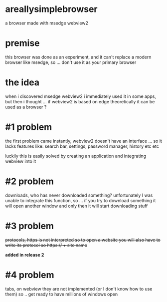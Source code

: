 # areallysimplebrowser
a browser made with msedge webview2

# premise

this browser was done as an experiment, and it can't replace a modern browser like msedge, so ... don't use it as your primary browser

# the idea

when i discovered msedge webview2 i immediately used it in some apps, but then i thought ... if webview2 is based on edge theoretically it can be used as a browser ?

# #1 problem

the first problem came instantly, webview2 doesn't have an interface ... so it lacks features like: search bar, settings, password manager, history etc etc

luckily this is easily solved by creating an application and integrating webview into it

# #2 problem 

downloads, who has never downloaded something? unfortunately I was unable to integrate this function, so ... if you try to download something it will open another window and only then it will start downloading stuff

# #3 problem

~~protocols, https is not interpreted so to open a website you will also have to write its protocol so https:// + site name~~ 


**added in release 2**


# #4 problem

tabs, on webview they are not implemented (or I don't know how to use them) so .. get ready to have millions of windows open

